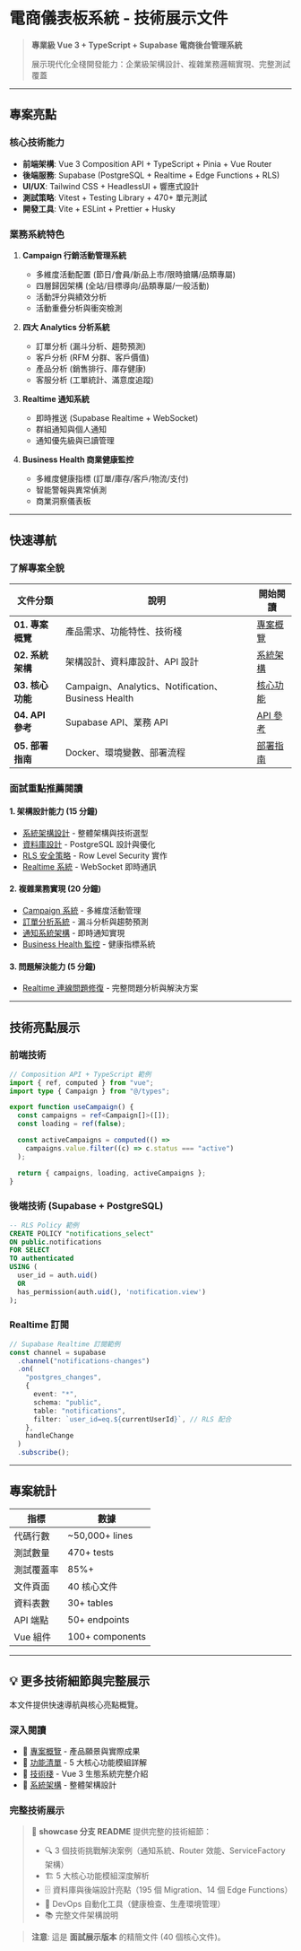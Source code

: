 # 電商儀表板系統 - 技術展示文件

> **專業級 Vue 3 + TypeScript + Supabase 電商後台管理系統**
>
> 展示現代化全棧開發能力：企業級架構設計、複雜業務邏輯實現、完整測試覆蓋

---

## 專案亮點

### 核心技術能力

- **前端架構**: Vue 3 Composition API + TypeScript + Pinia + Vue Router
- **後端服務**: Supabase (PostgreSQL + Realtime + Edge Functions + RLS)
- **UI/UX**: Tailwind CSS + HeadlessUI + 響應式設計
- **測試策略**: Vitest + Testing Library + 470+ 單元測試
- **開發工具**: Vite + ESLint + Prettier + Husky

### 業務系統特色

1. **Campaign 行銷活動管理系統**

   - 多維度活動配置 (節日/會員/新品上市/限時搶購/品類專屬)
   - 四層歸因架構 (全站/目標導向/品類專屬/一般活動)
   - 活動評分與績效分析
   - 活動重疊分析與衝突檢測

2. **四大 Analytics 分析系統**

   - 訂單分析 (漏斗分析、趨勢預測)
   - 客戶分析 (RFM 分群、客戶價值)
   - 產品分析 (銷售排行、庫存健康)
   - 客服分析 (工單統計、滿意度追蹤)

3. **Realtime 通知系統**

   - 即時推送 (Supabase Realtime + WebSocket)
   - 群組通知與個人通知
   - 通知優先級與已讀管理

4. **Business Health 商業健康監控**
   - 多維度健康指標 (訂單/庫存/客戶/物流/支付)
   - 智能警報與異常偵測
   - 商業洞察儀表板

---

## 快速導航

### 了解專案全貌

| 文件分類         | 說明                                               | 開始閱讀                                          |
| ---------------- | -------------------------------------------------- | ------------------------------------------------- |
| **01. 專案概覽** | 產品需求、功能特性、技術棧                         | [專案概覽](./01-project/project-overview)         |
| **02. 系統架構** | 架構設計、資料庫設計、API 設計                     | [系統架構](./02-architecture/system-architecture) |
| **03. 核心功能** | Campaign、Analytics、Notification、Business Health | [核心功能](./03-core-features/campaign/overview)  |
| **04. API 參考** | Supabase API、業務 API                             | [API 參考](./04-api-reference/supabase-reference) |
| **05. 部署指南** | Docker、環境變數、部署流程                         | [部署指南](./05-deployment/DEPLOYMENT)            |

### 面試重點推薦閱讀

#### 1. 架構設計能力 (15 分鐘)

- [系統架構設計](./02-architecture/system-architecture) - 整體架構與技術選型
- [資料庫設計](./02-architecture/database-design) - PostgreSQL 設計與優化
- [RLS 安全策略](./02-architecture/rls-security) - Row Level Security 實作
- [Realtime 系統](./02-architecture/realtime-system) - WebSocket 即時通訊

#### 2. 複雜業務實現 (20 分鐘)

- [Campaign 系統](./03-core-features/campaign/overview) - 多維度活動管理
- [訂單分析系統](./03-core-features/analytics/order-analytics) - 漏斗分析與趨勢預測
- [通知系統架構](./03-core-features/notification/architecture) - 即時通知實現
- [Business Health 監控](./03-core-features/business-health/system-design) - 健康指標系統

#### 3. 問題解決能力 (5 分鐘)

- [Realtime 連線問題修復](./REALTIME_FIX_SUMMARY) - 完整問題分析與解決方案

---

## 技術亮點展示

### 前端技術

```typescript
// Composition API + TypeScript 範例
import { ref, computed } from "vue";
import type { Campaign } from "@/types";

export function useCampaign() {
  const campaigns = ref<Campaign[]>([]);
  const loading = ref(false);

  const activeCampaigns = computed(() =>
    campaigns.value.filter((c) => c.status === "active")
  );

  return { campaigns, loading, activeCampaigns };
}
```

### 後端技術 (Supabase + PostgreSQL)

```sql
-- RLS Policy 範例
CREATE POLICY "notifications_select"
ON public.notifications
FOR SELECT
TO authenticated
USING (
  user_id = auth.uid()
  OR
  has_permission(auth.uid(), 'notification.view')
);
```

### Realtime 訂閱

```typescript
// Supabase Realtime 訂閱範例
const channel = supabase
  .channel("notifications-changes")
  .on(
    "postgres_changes",
    {
      event: "*",
      schema: "public",
      table: "notifications",
      filter: `user_id=eq.${currentUserId}`, // RLS 配合
    },
    handleChange
  )
  .subscribe();
```

---

## 專案統計

| 指標       | 數據            |
| ---------- | --------------- |
| 代碼行數   | ~50,000+ lines  |
| 測試數量   | 470+ tests      |
| 測試覆蓋率 | 85%+            |
| 文件頁面   | 40 核心文件     |
| 資料表數   | 30+ tables      |
| API 端點   | 50+ endpoints   |
| Vue 組件   | 100+ components |

---

## 💡 更多技術細節與完整展示

本文件提供快速導航與核心亮點概覽。

### 深入閱讀

- 📖 [專案概覽](./01-project/project-overview.md) - 產品願景與實際成果
- 📖 [功能清單](./01-project/features.md) - 5 大核心功能模組詳解
- 📖 [技術棧](./01-project/tech-stack.md) - Vue 3 生態系統完整介紹
- 📖 [系統架構](./02-architecture/system-architecture.md) - 整體架構設計

### 完整技術展示

> 📌 **showcase 分支 README** 提供完整的技術細節：
>
> - 🔍 3 個技術挑戰解決案例（通知系統、Router 效能、ServiceFactory 架構）
> - 🏗️ 5 大核心功能模組深度解析
> - 🗄️ 資料庫與後端設計亮點（195 個 Migration、14 個 Edge Functions）
> - 🔧 DevOps 自動化工具（健康檢查、生產環境管理）
> - 📚 完整文件架構說明


> **注意**: 這是 **面試展示版本** 的精簡文件 (40 個核心文件)。
